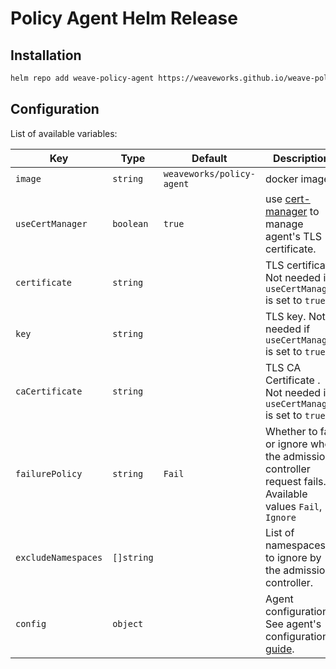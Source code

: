 # Policy Agent Helm Release

## Installation
```bash
helm repo add weave-policy-agent https://weaveworks.github.io/weave-policy-agent/
```

## Configuration

List of available variables:


| Key                   | Type          | Default                   | Description                                                                                               |
|-----------------------|---------------|---------------------------|-----------------------------------------------------------------------------------------------------------|
| `image`               | `string`      | `weaveworks/policy-agent` | docker image.                                                                                             |
| `useCertManager`      | `boolean`     | `true`                    | use [cert-manager](https://cert-manager.io/) to manage agent's TLS certificate.                           |
| `certificate`         | `string`      |                           | TLS certificate. Not needed if `useCertManager` is set to `true`.                                         |
| `key`                 | `string`      |                           | TLS key. Not needed if `useCertManager` is set to `true`.                                                 |
| `caCertificate`       | `string`      |                           | TLS CA Certificate . Not needed if `useCertManager` is set to `true`.                                     |
| `failurePolicy`       | `string`      | `Fail`                    |  Whether to fail or ignore when the admission controller request fails. Available values `Fail`, `Ignore` |
| `excludeNamespaces`   | `[]string`    |                           | List of namespaces to ignore by the admission controller.                                                 |
| `config`              | `object`      |                           | Agent configuration. See agent's configuration [guide](../docs/README.md#configuration).                  |
